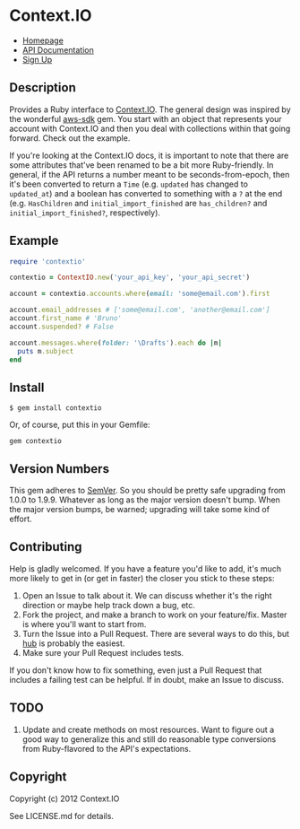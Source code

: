 # Context.IO

* [Homepage](https://github.com/benhamill/contextio#readme)
* [API Documentation](http://context.io/docs/2.0/)
* [Sign Up](http://context.io)

## Description

Provides a Ruby interface to [Context.IO](http://context.io). The general design
was inspired by the wonderful [aws-sdk](https://github.com/aws/aws-sdk-ruby)
gem. You start with an object that represents your account with Context.IO and
then you deal with collections within that going forward. Check out the example.

If you're looking at the Context.IO docs, it is important to note that there are
some attributes that've been renamed to be a bit more Ruby-friendly. In general,
if the API returns a number meant to be seconds-from-epoch, then it's been
converted to return a `Time` (e.g. `updated` has changed to `updated_at`) and a
boolean has converted to something with a `?` at the end (e.g. `HasChildren` and
`initial_import_finished` are `has_children?` and `initial_import_finished?`, 
respectively).

## Example

```ruby
require 'contextio'

contextio = ContextIO.new('your_api_key', 'your_api_secret')

account = contextio.accounts.where(email: 'some@email.com').first

account.email_addresses # ['some@email.com', 'another@email.com']
account.first_name # 'Bruno'
account.suspended? # False

account.messages.where(folder: '\Drafts').each do |m|
  puts m.subject
end
```

## Install

    $ gem install contextio

Or, of course, put this in your Gemfile:

    gem contextio

## Version Numbers

This gem adheres to [SemVer](http://semver.org/). So you should be pretty safe
upgrading from 1.0.0 to 1.9.9. Whatever as long as the major version doesn't
bump. When the major version bumps, be warned; upgrading will take some kind of
effort.

## Contributing

Help is gladly welcomed. If you have a feature you'd like to add, it's much more
likely to get in (or get in faster) the closer you stick to these steps:

1. Open an Issue to talk about it. We can discuss whether it's the right
  direction or maybe help track down a bug, etc.
1. Fork the project, and make a branch to work on your feature/fix. Master is
  where you'll want to start from.
1. Turn the Issue into a Pull Request. There are several ways to do this, but
  [hub](https://github.com/defunkt/hub) is probably the easiest.
1. Make sure your Pull Request includes tests.

If you don't know how to fix something, even just a Pull Request that includes a
failing test can be helpful. If in doubt, make an Issue to discuss.

## TODO

1. Update and create methods on most resources. Want to figure out a good way to
  generalize this and still do reasonable type conversions from Ruby-flavored to
  the API's expectations.

## Copyright

Copyright (c) 2012 Context.IO

See LICENSE.md for details.
